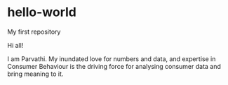 # hello-world
My first repository

Hi all!

I am Parvathi. My inundated love for numbers and data, and expertise in Consumer Behaviour is the driving force for analysing consumer data and bring meaning to it.

